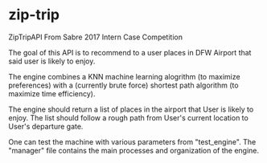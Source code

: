 # zip-trip
ZipTripAPI From Sabre 2017 Intern Case Competition


The goal of this API is to recommend to a user places in DFW Airport that said user is likely to enjoy. 

The engine combines a KNN machine learning alogrithm (to maximize preferences) with a (currently brute force) 
shortest path algorithm (to maximize time efficiency). 

The engine should return a list of places in the airport that User is likely to enjoy. 
The list should follow a rough path from User's current location to User's departure gate.


One can test the machine with various parameters from "test_engine". 
The "manager" file contains the main processes and organization of the engine.

